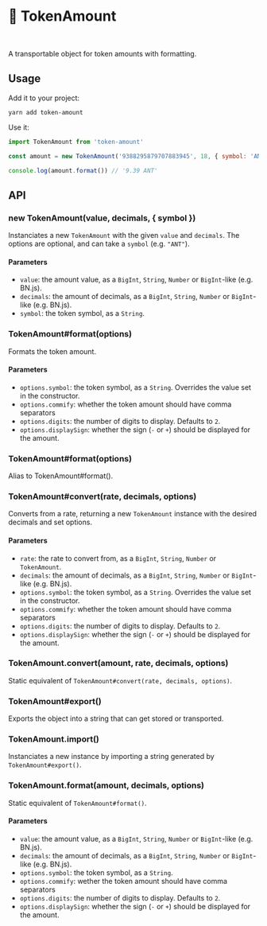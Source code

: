 # 💸 TokenAmount

[<img src="https://img.shields.io/npm/v/token-amount" alt="" />](https://www.npmjs.com/package/token-amount) [<img src="https://img.shields.io/bundlephobia/minzip/token-amount" alt="" />](https://bundlephobia.com/result?p=token-amount)

A transportable object for token amounts with formatting.

## Usage

Add it to your project:

```console
yarn add token-amount
```

Use it:

```js
import TokenAmount from 'token-amount'

const amount = new TokenAmount('9388295879707883945', 18, { symbol: 'ANT' })

console.log(amount.format()) // '9.39 ANT'
```

## API

### new TokenAmount(value, decimals, { symbol })

Instanciates a new `TokenAmount` with the given `value` and `decimals`. The options are optional, and can take a `symbol` (e.g. `"ANT"`).

#### Parameters

- `value`: the amount value, as a `BigInt`, `String`, `Number` or `BigInt`-like (e.g. BN.js).
- `decimals`: the amount of decimals, as a `BigInt`, `String`, `Number` or `BigInt`-like (e.g. BN.js).
- `symbol`: the token symbol, as a `String`.

### TokenAmount#format(options)

Formats the token amount.

#### Parameters

- `options.symbol`: the token symbol, as a `String`. Overrides the value set in the constructor.
- `options.commify`: whether the token amount should have comma separators
- `options.digits`: the number of digits to display. Defaults to `2`.
- `options.displaySign`: whether the sign (`-` or `+`) should be displayed for the amount.

### TokenAmount#format(options)

Alias to TokenAmount#format().

### TokenAmount#convert(rate, decimals, options)

Converts from a rate, returning a new `TokenAmount` instance with the desired decimals and set options.

#### Parameters

- `rate`: the rate to convert from, as a `BigInt`, `String`, `Number` or `TokenAmount`.
- `decimals`: the amount of decimals, as a `BigInt`, `String`, `Number` or `BigInt`-like (e.g. BN.js).
- `options.symbol`: the token symbol, as a `String`. Overrides the value set in the constructor.
- `options.commify`: whether the token amount should have comma separators
- `options.digits`: the number of digits to display. Defaults to `2`.
- `options.displaySign`: whether the sign (`-` or `+`) should be displayed for the amount.

### TokenAmount.convert(amount, rate, decimals, options)

Static equivalent of `TokenAmount#convert(rate, decimals, options)`.

### TokenAmount#export()

Exports the object into a string that can get stored or transported.

### TokenAmount.import()

Instanciates a new instance by importing a string generated by `TokenAmount#export()`.

### TokenAmount.format(amount, decimals, options)

Static equivalent of `TokenAmount#format()`.

#### Parameters

- `value`: the amount value, as a `BigInt`, `String`, `Number` or `BigInt`-like (e.g. BN.js).
- `decimals`: the amount of decimals, as a `BigInt`, `String`, `Number` or `BigInt`-like (e.g. BN.js).
- `options.symbol`: the token symbol, as a `String`.
- `options.commify`: wether the token amount should have comma separators
- `options.digits`: the number of digits to display. Defaults to `2`.
- `options.displaySign`: whether the sign (`-` or `+`) should be displayed for the amount.
